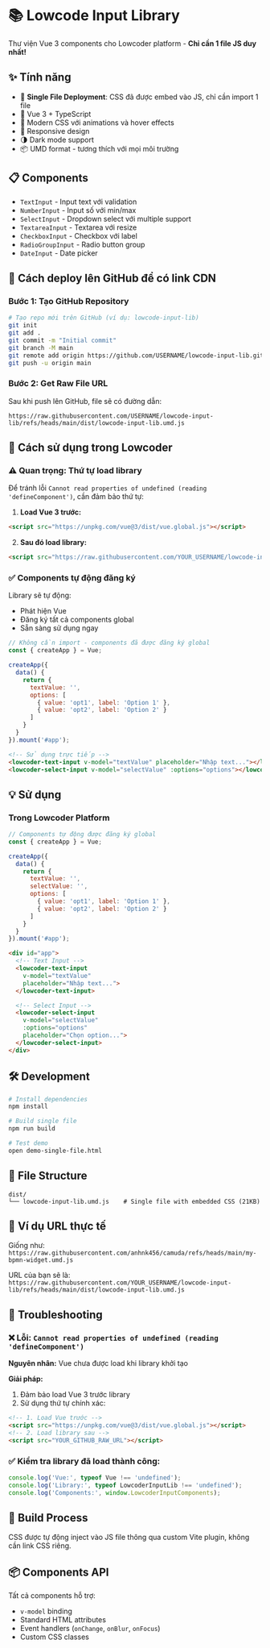 # 📚 Lowcode Input Library

Thư viện Vue 3 components cho Lowcoder platform - **Chỉ cần 1 file JS duy nhất!**

## ✨ Tính năng

- 🎯 **Single File Deployment**: CSS đã được embed vào JS, chỉ cần import 1 file
- 🚀 Vue 3 + TypeScript
- 🎨 Modern CSS với animations và hover effects  
- 📱 Responsive design
- 🌗 Dark mode support
- 📦 UMD format - tương thích với mọi môi trường

## 📋 Components

- `TextInput` - Input text với validation
- `NumberInput` - Input số với min/max
- `SelectInput` - Dropdown select với multiple support
- `TextareaInput` - Textarea với resize
- `CheckboxInput` - Checkbox với label
- `RadioGroupInput` - Radio button group
- `DateInput` - Date picker

## 🚀 Cách deploy lên GitHub để có link CDN

### Bước 1: Tạo GitHub Repository
```bash
# Tạo repo mới trên GitHub (ví dụ: lowcode-input-lib)
git init
git add .
git commit -m "Initial commit"
git branch -M main
git remote add origin https://github.com/USERNAME/lowcode-input-lib.git
git push -u origin main
```

### Bước 2: Get Raw File URL
Sau khi push lên GitHub, file sẽ có đường dẫn:
```
https://raw.githubusercontent.com/USERNAME/lowcode-input-lib/refs/heads/main/dist/lowcode-input-lib.umd.js
```

## 🚀 Cách sử dụng trong Lowcoder

### ⚠️ Quan trọng: Thứ tự load library

Để tránh lỗi `Cannot read properties of undefined (reading 'defineComponent')`, cần đảm bảo thứ tự:

1. **Load Vue 3 trước:**
```html
<script src="https://unpkg.com/vue@3/dist/vue.global.js"></script>
```

2. **Sau đó load library:**
```html
<script src="https://raw.githubusercontent.com/YOUR_USERNAME/lowcode-input-lib/refs/heads/main/dist/lowcode-input-lib.umd.js"></script>
```

### ✅ Components tự động đăng ký

Library sẽ tự động:
- Phát hiện Vue
- Đăng ký tất cả components global
- Sẵn sàng sử dụng ngay

```javascript
// Không cần import - components đã được đăng ký global
const { createApp } = Vue;

createApp({
  data() {
    return {
      textValue: '',
      options: [
        { value: 'opt1', label: 'Option 1' },
        { value: 'opt2', label: 'Option 2' }
      ]
    }
  }
}).mount('#app');
```

```html
<!-- Sử dụng trực tiếp -->
<lowcoder-text-input v-model="textValue" placeholder="Nhập text..."></lowcoder-text-input>
<lowcoder-select-input v-model="selectValue" :options="options"></lowcoder-select-input>
```

## 💡 Sử dụng

### Trong Lowcoder Platform
```javascript
// Components tự động được đăng ký global
const { createApp } = Vue;

createApp({
  data() {
    return {
      textValue: '',
      selectValue: '',
      options: [
        { value: 'opt1', label: 'Option 1' },
        { value: 'opt2', label: 'Option 2' }
      ]
    }
  }
}).mount('#app');
```

```html
<div id="app">
  <!-- Text Input -->
  <lowcoder-text-input 
    v-model="textValue" 
    placeholder="Nhập text...">
  </lowcoder-text-input>

  <!-- Select Input -->
  <lowcoder-select-input 
    v-model="selectValue" 
    :options="options"
    placeholder="Chọn option...">
  </lowcoder-select-input>
</div>
```

## 🛠️ Development

```bash
# Install dependencies
npm install

# Build single file
npm run build

# Test demo
open demo-single-file.html
```

## 📁 File Structure

```
dist/
└── lowcode-input-lib.umd.js    # Single file with embedded CSS (21KB)
```

## 🎯 Ví dụ URL thực tế
Giống như: `https://raw.githubusercontent.com/anhnk456/camuda/refs/heads/main/my-bpmn-widget.umd.js`

URL của bạn sẽ là: `https://raw.githubusercontent.com/YOUR_USERNAME/lowcode-input-lib/refs/heads/main/dist/lowcode-input-lib.umd.js`

## 🔧 Troubleshooting

### ❌ Lỗi: `Cannot read properties of undefined (reading 'defineComponent')`

**Nguyên nhân:** Vue chưa được load khi library khởi tạo

**Giải pháp:**
1. Đảm bảo load Vue 3 trước library
2. Sử dụng thứ tự chính xác:
```html
<!-- 1. Load Vue trước -->
<script src="https://unpkg.com/vue@3/dist/vue.global.js"></script>
<!-- 2. Load library sau -->
<script src="YOUR_GITHUB_RAW_URL"></script>
```

### ✅ Kiểm tra library đã load thành công:
```javascript
console.log('Vue:', typeof Vue !== 'undefined');
console.log('Library:', typeof LowcoderInputLib !== 'undefined'); 
console.log('Components:', window.LowcoderInputComponents);
```

## 🔧 Build Process

CSS được tự động inject vào JS file thông qua custom Vite plugin, không cần link CSS riêng.

## 📦 Components API

Tất cả components hỗ trợ:
- `v-model` binding
- Standard HTML attributes
- Event handlers (`onChange`, `onBlur`, `onFocus`)
- Custom CSS classes
